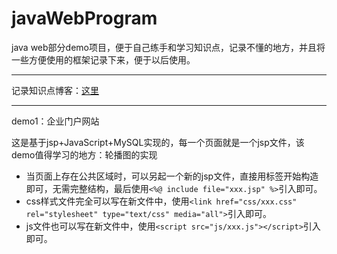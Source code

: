 # javaWebProgram

java web部分demo项目，便于自己练手和学习知识点，记录不懂的地方，并且将一些方便使用的框架记录下来，便于以后使用。

----------

记录知识点博客：[这里](https://www.cnblogs.com/yunkaiL/p/10374701.html)

----------
demo1：企业门户网站

这是基于jsp+JavaScript+MySQL实现的，每一个页面就是一个jsp文件，该demo值得学习的地方：轮播图的实现

- 当页面上存在公共区域时，可以另起一个新的jsp文件，直接用标签开始构造即可，无需完整结构，最后使用`<%@ include file="xxx.jsp" %>`引入即可。
- css样式文件完全可以写在新文件中，使用`<link href="css/xxx.css" rel="stylesheet" type="text/css" media="all">`引入即可。
- js文件也可以写在新文件中，使用`<script src="js/xxx.js"></script>`引入即可。



